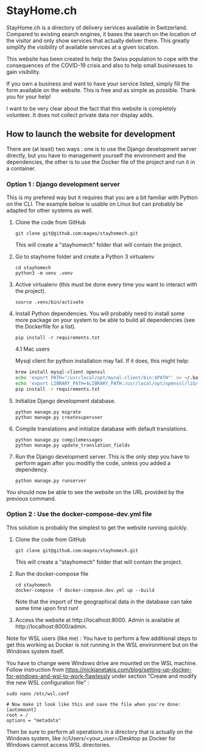 # StayHome.ch

StayHome.ch is a directory of delivery services available in Switzerland. Compared to existing search engines, it bases the search on the location of the visitor and only show services that actually deliver there. This greatly simplify the visibility of available services at a given location.

This website has been created to help the Swiss population to cope with the consequences of the COVID-19 crisis and also to help small businesses to gain visibility.

If you own a business and want to have your service listed, simply fill the form available on the website. This is free and as simple as possible. Thank you for your help!

I want to be very clear about the fact that this website is completely volunteer. It does not collect private data nor display adds.

## How to launch the website for development

There are (at least) two ways : one is to use the Django development server directly, but you have to management yourself the environment and the dependencies, the other is to use the Docker file of the project and run it in a container.

### Option 1 : Django development server

This is my prefered way but it requires that you are a bit familiar with Python on the CLI. The example below is usable on Linux but can probably be adapted for other systems as well.

1. Clone the code from GitHub

    ```
    git clone git@github.com:mageo/stayhomech.git
    ```

    This will create a "stayhomech" folder that will contain the project.

2. Go to stayhome folder and create a Python 3 virtualenv

    ```
    cd stayhomech
    python3 -m venv .venv
    ```

3. Active virtualenv (this must be done every time you want to interact with the project).

    ```
    source .venv/bin/activate
    ```

4. Install Python dependencies. You will probably need to install some more package on your system to be able to build all dependencies (see the Dockerfile for a list).

    ```
    pip install -r requirements.txt
    ```
   
   4.1 Mac users
   
   Mysql client for python installation may fail. If it does, this might help:
   
   ```bash
   brew install mysql-client openssl
   echo 'export PATH="/usr/local/opt/mysql-client/bin:$PATH"' >> ~/.bashrc
   echo 'export LIBRARY_PATH=$LIBRARY_PATH:/usr/local/opt/openssl/lib/' >> ~/.bashrc
   pip install -r requirements.txt
   ```    

5. Initialize Django development database.

    ```
    python manage.py migrate
    python manage.py createsuperuser
    ```

6. Compile translations and initialize database with default translations.
   
    ```
    python manage.py compilemessages
    python manage.py update_translation_fields
    ```

7. Run the Django development server. This is the only step you have to perform again after you modifiy the code, unless you added a dependency.

    ```
    python manage.py runserver
    ```

You should now be able to see the website on the URL provided by the previous command.

### Option 2 : Use the docker-compose-dev.yml file

This solution is probably the simplest to get the website running quickly.

1. Clone the code from GitHub

    ```
    git clone git@github.com:mageo/stayhomech.git
    ```

    This will create a "stayhomech" folder that will contain the project.

2. Run the docker-compose file
   
    ```
    cd stayhomech
    docker-compose -f docker-compose.dev.yml up --build
    ```

    Note that the import of the geographical data in the database can take some time upon first run!

3. Access the website at http://localhost:8000. Admin is available at http://localhost:8000/admin.

Note for WSL users (like me) : You have to perform a few additional steps to get this working as Docker is not running in the WSL environment but on the Windows system itself.

You have to change were Windows drive are mounted on the WSL machine. Follow instruction from https://nickjanetakis.com/blog/setting-up-docker-for-windows-and-wsl-to-work-flawlessly under section "Create and modify the new WSL configuration file" :

```
sudo nano /etc/wsl.conf

# Now make it look like this and save the file when you're done:
[automount]
root = /
options = "metadata"
```

Then be sure to perform all operations in a directory that is actually on the Windows system, like /c/Users/<your_user>/Desktop as Docker for Windows cannot access WSL directories.
